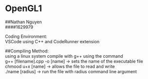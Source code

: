 # OpenGL1
##Nathan Nguyen  
####1629979  
  
Coding Environment:  
VSCode using C++ and CodeRunner extension  
  
##Compiling Method:   
using a linux system compile with g++ using the command   
g++ [filename].cpp -o [name]  -> sets the name of the executable file  
chmood u+x [name] -> allows the file to read and write  
./name [radius] -> run the file with radius command line argument  
